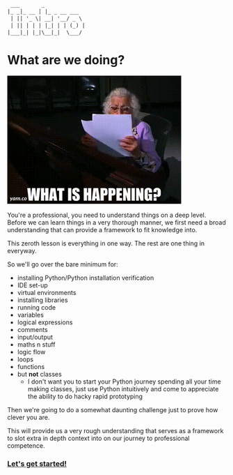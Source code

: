 ```
 ___       _             
|_ _|_ __ | |_ _ __ ___  
 | || '_ \| __| '__/ _ \ 
 | || | | | |_| | | (_) |
|___|_| |_|\__|_|  \___/ 
```
# What are we doing?
![Confusion](../IMGS/Whats_happening.gif)

You're a professional, you need to understand things on a deep level. Before we can learn things in a very thorough manner, we first need a broad understanding that can provide a framework to fit knowledge into.  

This zeroth lesson is everything in one way. The rest are one thing in everyway.  

So we'll go over the bare minimum for:
* installing Python/Python installation verification
* IDE set-up
* virtual environments
* installing libraries
* running code
* variables
* logical expressions
* comments
* input/output
* maths n stuff
* logic flow
* loops
* functions
* but **not** classes 
    * I don't want you to start your Python journey spending all your time making classes, just use Python intuitively and come to appreciate the ability to do hacky rapid prototyping

Then we're going to do a somewhat daunting challenge just to prove how clever you are.  

This will provide us a very rough understanding that serves as a framework to slot extra in depth context into on our journey to professional competence.  
### [Let's get started!](./01_set_up.md)